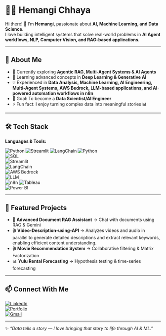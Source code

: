 # 👩‍💻 Hemangi Chhaya  

Hi there! 👋 I’m **Hemangi**, passionate about **AI, Machine Learning, and Data Science**.  
I love building intelligent systems that solve real-world problems in **AI Agent workflows, NLP, Computer Vision, and RAG-based applications**.  

---

## 🚀 About Me  
- 🔭 Currently exploring **Agentic RAG, Multi-Agent Systems & AI Agents**  
- 🌱 Learning advanced concepts in **Deep Learning & Generative AI**  
- 💡 Experienced in **Data Analysis, Machine Learning, AI Engineering, Multi-Agent Systems, AWS Bedrock, LLM-based applications, and AI-powered automation workflows in n8n**  
- 🎯 Goal: To become a **Data Scientist/AI Engineer**  
- ⚡ Fun fact: I enjoy turning complex data into meaningful stories 📊  

---

## 🛠️ Tech Stack  
**Languages & Tools:**  

![Python](https://img.shields.io/badge/python-v3.11+-blue.svg)
![Streamlit](https://img.shields.io/badge/streamlit-v1.32+-red.svg)
![LangChain](https://img.shields.io/badge/langchain-latest-green.svg)
![Python](https://img.shields.io/badge/Python-blue?logo=python&logoColor=white)  
![SQL](https://img.shields.io/badge/SQL-orange?logo=mysql&logoColor=white)  
![Streamlit](https://img.shields.io/badge/Streamlit-red?logo=streamlit&logoColor=white)  
![LangChain](https://img.shields.io/badge/LangChain-green)  
![AWS Bedrock](https://img.shields.io/badge/AWS_Bedrock-orange?logo=amazon-aws&logoColor=white)  
![LLM](https://img.shields.io/badge/LLM-Generative_AI-purple)  
![n8n](https://img.shields.io/badge/n8n-red) 
![Tableau](https://img.shields.io/badge/Tableau-blue?logo=tableau&logoColor=white)  
![Power BI](https://img.shields.io/badge/PowerBI-yellow?logo=powerbi&logoColor=black)   

---

## 🌟 Featured Projects  
- 📄 **Advanced Document RAG Assistant** → Chat with documents using RAG & Gemini
- 🎬 **Video-Description-using-API** → Analyzes videos and audio in parallel to generate detailed descriptions and extract relevant keywords, enabling efficient content understanding.
- 🎬 **Movie Recommendation System** → Collaborative filtering & Matrix Factorization  
- 📊 **Yulu Rental Forecasting** → Hypothesis testing & time-series forecasting  

---

## 📫 Connect With Me  
[![LinkedIn](https://img.shields.io/badge/LinkedIn-blue?logo=linkedin&logoColor=white)](https://www.linkedin.com/in/hemangi-chhaya-484b031b7/)  
[![Portfolio](https://img.shields.io/badge/Portfolio-black?logo=github&logoColor=white)](https://github.com/hemangichhaya)  
[![Gmail](https://img.shields.io/badge/Gmail-red?logo=gmail&logoColor=white)](mailto:Hemangichhaya35@gmail.com)  

---

✨ *“Data tells a story — I love bringing that story to life through AI & ML.”*  
